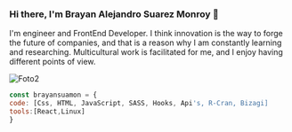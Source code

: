 ### Hi there, I'm Brayan Alejandro Suarez Monroy 👋

I'm engineer and FrontEnd Developer. 
I think innovation is the way to forge the future of companies, and that is a reason why I am constantly learning and researching. 
Multicultural work is facilitated for me, and I enjoy having different points of view.

![Foto2](https://user-images.githubusercontent.com/87401847/143484213-0cb3b216-4e5b-4863-bf9d-dc2bcec79232.jpeg)

```js
const brayansuamon = {
code: [Css, HTML, JavaScript, SASS, Hooks, Api's, R-Cran, Bizagi]
tools:[React,Linux]
}

```

<!--
**brayansuamon/brayansuamon** is a ✨ _special_ ✨ repository because its `README.md` (this file) appears on your GitHub profile.

Here are some ideas to get you started:

- 🔭 I’m currently working on ...
- 🌱 I’m currently learning ...
- 👯 I’m looking to collaborate on ...
- 🤔 I’m looking for help with ...
- 💬 Ask me about ...
- 📫 How to reach me: ...
- 😄 Pronouns: ...
- ⚡ Fun fact: ...
-->
